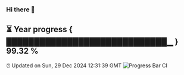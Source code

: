 ### Hi there 👋
⏳ Year progress { █████████████████████████████▁ } 99.32 %
---
⏰ Updated on Sun, 29 Dec 2024 12:31:39 GMT
![Progress Bar CI](https://github.com/liununu/liununu/workflows/Progress%20Bar%20CI/badge.svg)
